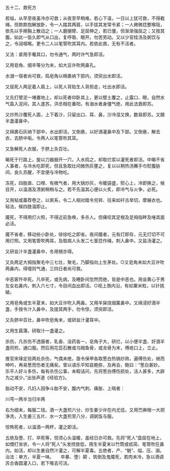 五十二、救死方

若缢，从早至夜虽冷亦可救；从夜至早稍难。若心下温，一日以上犹可救，不得截绳，但款款抱解放卧，令一人踏其两肩，以手拔其发常令紧；一人微微捻整喉咙，依先以手擦胸上散动之；一人磨搦臂、足屈伸之，若已僵，但渐渐强屈之；又按其腹。如此一饭久即气从口出，复呼吸、眼开。勿苦劳动。又以少官桂汤及粥饮与之，令润咽喉。更令二人以笔管吹其耳内。若依此救，无有不活者。

又法：紧用手罨其口，勿令通气，两时许气急即活。 

又用皂角、细辛等分为末，如大豆许吹两鼻孔。 

水溺一宿者尚可救，捣皂角以棉裹纳下部内，须臾出水即活。 

又屈死人两足着人肩上，以死人背贴生人背担走，吐出水即活。 

又先打壁泥一堵置地上，却以死者仰卧其上，更以壁土覆之，止露口、眼，自然水气翕入泥间，其人遂苏。洪丞相在番阳，有溺水者身僵气绝，用此法救即苏。 

又炒热沙覆死人面，上下着沙，只留出口、耳、鼻，沙冷湿又换，数易即苏。又醋半盏灌鼻中， 

又绵裹石灰纳下部中，水出即活。又倒悬，以好酒灌鼻中及下部。又倒悬，解去衣，去脐中垢，令两人以笔管吹其耳。 

又急解死人衣服，于脐上灸百壮。 

暍死于行路上，旋以刀器掘开一穴，入水捣之，却取烂浆以灌死者即活。中暍不省人事者，与冷水吃即死，但且急取灶间微热灰壅之，复以以稍热汤蘸手巾熨腹胁间，良久苏醒，不宜便与冷物吃。 

冻死，四肢直、口噤、有微气者，用大锅炒灰，令暖袋盛，熨心上，冷即换之，候目开，以温酒及清粥稍稍与之。若不先温其心便以火炙，即冷气与火争，必死。 

又用毡或藁荐卷之，以索系，令二人相对踏令兖转、往来如衦古旱切，摩展衣也。毡法，候四肢温即止。

魇死，不得用灯火照，不得近前急唤，多杀人。但痛咬其足根及足拇指畔及唾其面必活。

魇不省者，移动些小卧处，徐徐吃之即省。夜间魇者，元有灯即存，元无灯切不可用灯照。又用笔管吹两耳，及取病人头发二七茎捻作绳，刺入鼻中。又盐汤灌之。

又研韭汁半盏灌鼻中，冬用根亦得。 

又灸两足大拇指聚毛中三七壮，聚毛，乃脚指向上生茅处。○又皂角末如大豆许吹两鼻内，得嚏则气通，三四日者尚可救。 

中恶客忤卒死。凡卒死，或先病，及睡卧间忽然而绝，皆是中恶也。用韭黄心于男左女右鼻内，刺入六七寸，令目间血出即活。○视上唇内沿，有如粟米粒，以针挑破。

又用皂角或生半夏末，如大豆许吹入两鼻。又用羊屎烧烟薰鼻中。又绵浸好酒半盏，手按令汁入鼻中，及提其两手，勿令惊，须臾即活。 

又灸脐中百壮，鼻中吹皂角末，或研韭汁灌耳中。

又用生菖蒲，研取汁一盏灌之。 

杀伤，凡杀伤不透膜者，乳香、没药各一，皂角子大，研烂，以小便半盏、好酒半盏同煎，通口服。然后用花蕊石散或乌贼鱼骨，或龙骨为末，傅疮口上，立止。 

推官宋瑑定验两处杀伤，气偶未绝，亟令保甲各取葱白热锅炒熟，遍傅伤处，继而呻吟，再易葱而伤者无痛矣。曾以语乐平知县鲍旂，及再会，鲍曰：“葱白甚妙。乐平人好斗多伤，每有杀伤公事，未暇诘问，先将葱白傅伤损处，活人甚多，大辟为之减少。”出张声道《经验方》。 

胎动不安，凡妇人因争斗胎不安，腹内气刺、痛胀、上喘者： 

川芎一两半当归半两

右为细末，每服二钱。酒一大盏煎六分，炒生姜少许在内尤佳。又用苎麻根一大把净洗，入生姜三五片、水一大盏煎至八分，调粥饭与服。

惊怖死者，以温酒一两杯，灌之即活。

五绝及堕、打、卒死等，但须心头温暖，虽经日亦可救。先将“死人”盘屈在地上，如僧打坐状，令一人将“死人”头发控放低，用生半夏末以竹筒或纸简、笔管吹在鼻内。如活，却以生姜自然汁灌之，可解半夏毒。五绝者，产、“魅”、缢、压、溺。治法：单方，半夏一味。　　卒暴、堕氵颠 、筑倒及鬼魇死，若肉未冷，急以酒调苏合香圆灌入口，若下喉去可活。

